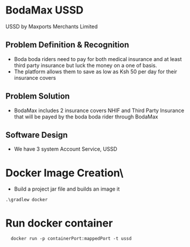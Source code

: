# BodaMax USSD
USSD by Maxports Merchants Limited

## Problem Definition  & Recognition

- Boda boda riders need to pay for both medical insurance and at least third party insurance but luck the money on a one of basis.
- The platform allows them to save as low as Ksh 50 per day for their insurance covers

## Problem Solution
- BodaMax includes 2 insurance covers NHIF and Third Party Insurance that will be payed by the boda boda rider through BodaMax

## Software Design
- We have 3 system Account Service, USSD

# Docker Image Creation\
- Build a project jar file and builds an image it
```
.\gradlew docker
```
# Run docker container
```
  docker run -p containerPort:mappedPort -t ussd

```
